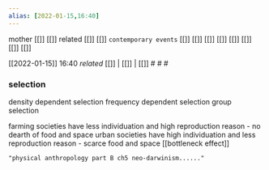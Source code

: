 ```yaml
---
alias: [2022-01-15,16:40]
---
```

 mother [[]] [[]]
 related [[]] [[]]
 `contemporary events` [[]] [[]] [[]] [[]] [[]] [[]] [[]] [[]]

[[2022-01-15]] 16:40 _related_ [[]] | [[]] | [[]] # # #
### selection
density dependent selection
frequency dependent selection
group selection

farming societies have less individuation and high reproduction
	reason - no dearth of food and space
urban societies have high individuation and less reproduction
	reason - scarce food and space
[[bottleneck effect]]	
```query
"physical anthropology part B ch5 neo-darwinism......"
```
